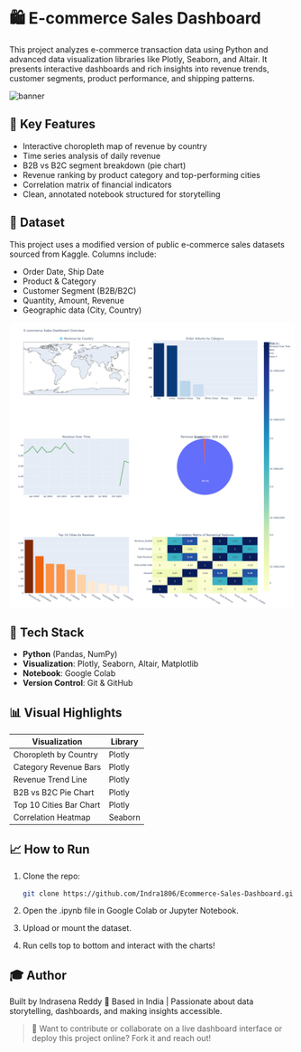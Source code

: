 # 🛍️ E-commerce Sales Dashboard

This project analyzes e-commerce transaction data using Python and advanced data visualization libraries like Plotly, Seaborn, and Altair. It presents interactive dashboards and rich insights into revenue trends, customer segments, product performance, and shipping patterns.

![banner](https://bing.com/th/id/BCO.bbaa7026-c60a-4732-8aef-94022f46fce9.png)


## 📌 Key Features

- Interactive choropleth map of revenue by country
- Time series analysis of daily revenue
- B2B vs B2C segment breakdown (pie chart)
- Revenue ranking by product category and top-performing cities
- Correlation matrix of financial indicators
- Clean, annotated notebook structured for storytelling

## 📂 Dataset

This project uses a modified version of public e-commerce sales datasets sourced from Kaggle. Columns include:
- Order Date, Ship Date
- Product & Category
- Customer Segment (B2B/B2C)
- Quantity, Amount, Revenue
- Geographic data (City, Country)

![Dashboard Preview](https://github.com/Indra1806/Ecommerce-Sales-Dashboard/blob/main/newplot.png?raw=true)


## 🚀 Tech Stack

- **Python** (Pandas, NumPy)
- **Visualization**: Plotly, Seaborn, Altair, Matplotlib
- **Notebook**: Google Colab
- **Version Control**: Git & GitHub

## 📊 Visual Highlights

| Visualization               | Library    |
|----------------------------|------------|
| Choropleth by Country      | Plotly     |
| Category Revenue Bars      | Plotly     |
| Revenue Trend Line         | Plotly     |
| B2B vs B2C Pie Chart       | Plotly     |
| Top 10 Cities Bar Chart    | Plotly     |
| Correlation Heatmap        | Seaborn    |

## 📈 How to Run

1. Clone the repo:
   ```bash
   git clone https://github.com/Indra1806/Ecommerce-Sales-Dashboard.git
2. Open the .ipynb file in Google Colab or Jupyter Notebook.

3. Upload or mount the dataset.

4. Run cells top to bottom and interact with the charts!


## 🎓 Author
Built by Indrasena Reddy 📍 Based in India | Passionate about data storytelling, dashboards, and making insights accessible.

> 💬 Want to contribute or collaborate on a live dashboard interface or deploy this project online? Fork it and reach out!
